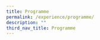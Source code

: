 ```yaml
---
title: Programme
permalink: /experience/programme/
description: ""
third_nav_title: Programme
---
```

